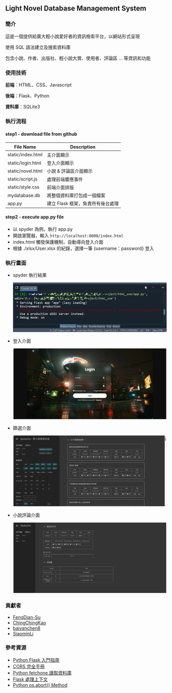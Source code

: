 ## Light Novel Database Management System

### 簡介

這是一個提供給廣大輕小說愛好者的資訊檢索平台，以網站形式呈現

使用 SQL 語法建立及搜索資料庫

包含小說、作者、出版社、輕小說大賞、使用者、評論區 ... 等資訊和功能

### 使用技術

**前端**：HTML、CSS、Javascript

**後端**：Flask、Python

**資料庫**：SQLite3

### 執行流程

#### step1 - download file from github

| File Name                                  | Description                                                   |
| ------------------------------------------ | --------------------------------------------------------------|
| static/index.html                          | 主介面顯示                                                     |
| static/login.html                          | 登入介面顯示                                                   |
| static/novel.html                          | 小說 & 評論區介面顯示                                           |
| static/script.js                           | 處理前端響應事件                                                |
| static/style.css                           | 前端介面排版                                                   |
| mydatabase.db                              | 將整個資料庫打包成一個檔案                                       |
| app.py                                     | 建立 Flask 框架，負責所有後台處理                                |
 
#### step2 - execute app.py file

- 以 spyder 為例，執行 app.py
- 開啟瀏覽器，輸入 `http://localhost:8000/index.html`
- index.html 觸發保護機制，自動導向登入介面
- 根據 ./xlsx/User.xlsx 的紀錄，選擇一筆 {username：password} 登入

### 執行畫面

- spyder 執行結果
  
  <img src="https://github.com/FengDian-Su/HackerNet/blob/main/demo_img/lauch_demo.png" width="500">
  
- 登入介面
  
  <img src="https://github.com/FengDian-Su/HackerNet/blob/main/demo_img/login_demo.png" width="500">
  
- 篩選介面
  
  <img src="https://github.com/FengDian-Su/HackerNet/blob/main/demo_img/search_demo.png" width="500">
  
- 小說評論介面
  
  <img src="https://github.com/FengDian-Su/HackerNet/blob/main/demo_img/novel_demo.png" width="500">

### 貢獻者

- [FengDian-Su](https://github.com/FengDian-Su)
- [ChingChingKao](https://github.com/ChingChingKao)
- [baiyanchen8](https://github.com/baiyanchen8)
- [SiaominLi](https://github.com/SiaominLi)

### 參考資源

- [Python Flask 入門指南](https://devs.tw/post/448)
- [CORS 完全手冊](https://blog.huli.tw/2021/02/19/cors-guide-1/)
- [Python fetchone 讀取資料庫](https://www.cjkuo.net/python-fetchdb/)
- [Flask 處理上下文](https://www.cnblogs.com/xiaxiaoxu/p/10398346.html)
- [Python os.abort() Method](https://www.w3schools.com/python/ref_os_abort.asp)
